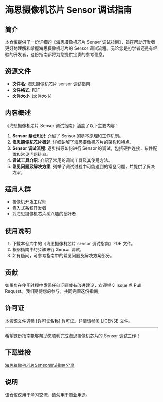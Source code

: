 # 海思摄像机芯片 Sensor 调试指南

## 简介

本仓库提供了一份详细的《海思摄像机芯片 Sensor 调试指南》，旨在帮助开发者更好地理解和掌握海思摄像机芯片的 Sensor 调试流程。无论您是初学者还是有经验的开发者，这份指南都将为您提供宝贵的参考信息。

## 资源文件

- **文件名**: 海思摄像机芯片 sensor 调试指南
- **文件格式**: PDF
- **文件大小**: [文件大小]

## 内容概述

《海思摄像机芯片 Sensor 调试指南》涵盖了以下主要内容：

1. **Sensor 基础知识**: 介绍了 Sensor 的基本原理和工作机制。
2. **海思摄像机芯片概述**: 详细讲解了海思摄像机芯片的架构和特点。
3. **Sensor 调试流程**: 逐步指导如何进行 Sensor 的调试，包括硬件连接、软件配置和常见问题排查。
4. **调试工具介绍**: 介绍了常用的调试工具及其使用方法。
5. **常见问题及解决方案**: 列举了调试过程中可能遇到的常见问题，并提供了解决方案。

## 适用人群

- 摄像机开发工程师
- 嵌入式系统开发者
- 对海思摄像机芯片感兴趣的爱好者

## 使用说明

1. 下载本仓库中的《海思摄像机芯片 sensor 调试指南》PDF 文件。
2. 根据指南中的步骤进行 Sensor 调试。
3. 如有疑问，可参考指南中的常见问题及解决方案部分。

## 贡献

如果您在使用过程中发现任何问题或有改进建议，欢迎提交 Issue 或 Pull Request。我们期待您的参与，共同完善这份指南。

## 许可证

本资源文件遵循 [许可证名称] 许可证。详情请参阅 LICENSE 文件。

---

希望这份指南能够帮助您顺利完成海思摄像机芯片的 Sensor 调试工作！

## 下载链接
[海思摄像机芯片Sensor调试指南分享](https://pan.quark.cn/s/2f83a1187421)

## 说明

该仓库仅用于学习交流，请勿用于商业用途。
